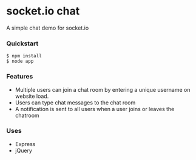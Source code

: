 socket.io chat
==============

A simple chat demo for socket.io

### Quickstart
```
$ npm install
$ node app
```

### Features
 - Multiple users can join a chat room by entering a unique username on website load.
 - Users can type chat messages to the chat room
 - A notification is sent to all users when a user joins or leaves the chatroom

### Uses
 - Express
 - jQuery